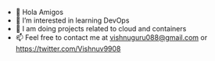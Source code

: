 - 👋 Hola Amigos
- 👀 I’m interested in learning DevOps
- 🌱 I am doing projects related to cloud and containers
- 📫 Feel free to contact me at vishnuguru088@gmail.com  or  https://twitter.com/Vishnuv9908
<!---
Vishnuvardhan88/Vishnuvardhan88 is a ✨ special ✨ repository because its `README.md` (this file) appears on your GitHub profile.
You can click the Preview link to take a look at your changes.
--->

